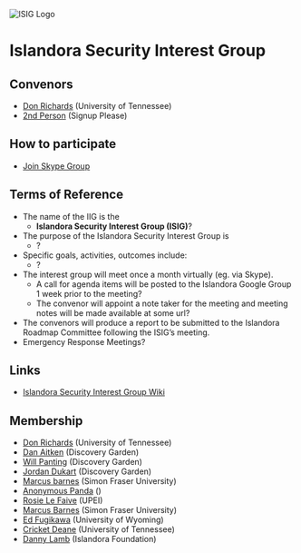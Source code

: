 ![ISIG Logo](/images/logo.png)
# Islandora Security Interest Group

## Convenors

* [Don Richards](https://github.com/donrichards) (University of Tennessee)
* [2nd Person](#) (Signup Please)

## How to participate
  * [Join Skype Group](https://join.skype.com/uohKGgCNMBSG)

## Terms of Reference

* The name of the IIG is the
  * **Islandora Security Interest Group (ISIG)**?
* The purpose of the Islandora Security Interest Group is
  * ?
* Specific goals, activities, outcomes include:
  * ?
* The interest group will meet once a month virtually (eg. via Skype).
  * A call for agenda items will be posted to the Islandora Google Group 1 week prior to the meeting?
  * The convenor will appoint a note taker for the meeting and meeting notes will be made available at some url?
* The convenors will produce a report to be submitted to the Islandora Roadmap Committee following the ISIG’s meeting.
* Emergency Response Meetings?

## Links
* [Islandora Security Interest Group Wiki](https://github.com/Islandora/Islandora-Security-Interest-Group/wiki)

## Membership
* [Don Richards](https://github.com/DonRichards) (University of Tennessee)
* [Dan Aitken](https://github.com/qadan) (Discovery Garden)
* [Will Panting](https://github.com/willtp87) (Discovery Garden)
* [Jordan Dukart](https://github.com/jordandukart) (Discovery Garden)
* [Marcus barnes](#) (Simon Fraser University)
* [Anonymous Panda](#) ()
* [Rosie Le Faive](https://github.com/rosiel) (UPEI)
* [Marcus Barnes](https://github.com/MarcusBarnes) (Simon Fraser University)
* [Ed Fugikawa](#) (University of Wyoming)
* [Cricket Deane](https://github.com/cdeaneGit) (University of Tennessee)
* [Danny Lamb](https://github.com/dannylamb) (Islandora Foundation)

